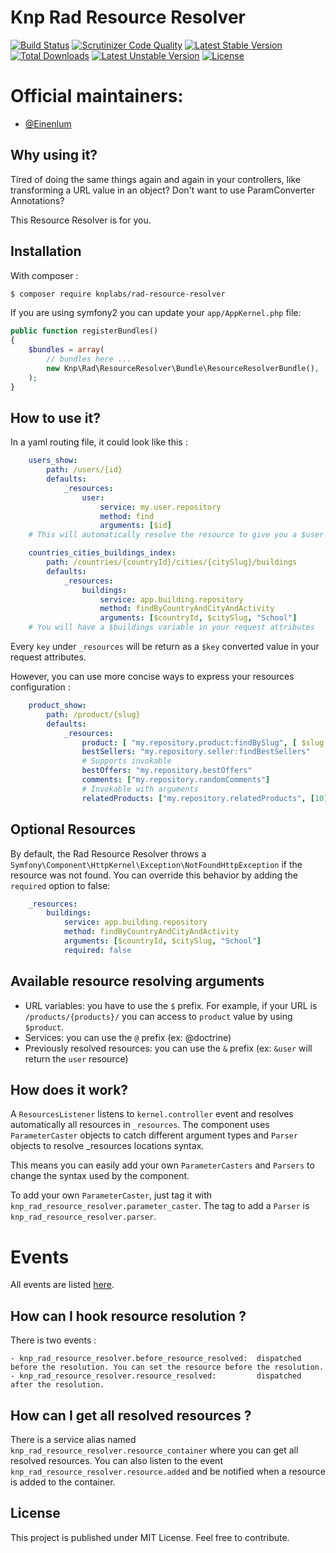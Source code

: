 # Knp Rad Resource Resolver

[![Build Status](https://travis-ci.org/KnpLabs/rad-resource-resolver.svg?branch=master)](https://travis-ci.org/KnpLabs/rad-resource-resolver)
[![Scrutinizer Code Quality](https://scrutinizer-ci.com/g/KnpLabs/rad-resource-resolver/badges/quality-score.png?b=master)](https://scrutinizer-ci.com/g/KnpLabs/rad-resource-resolver/?branch=master)
[![Latest Stable Version](https://poser.pugx.org/knplabs/rad-resource-resolver/v/stable)](https://packagist.org/packages/knplabs/rad-resource-resolver) [![Total Downloads](https://poser.pugx.org/knplabs/rad-resource-resolver/downloads)](https://packagist.org/packages/knplabs/rad-resource-resolver) [![Latest Unstable Version](https://poser.pugx.org/knplabs/rad-resource-resolver/v/unstable)](https://packagist.org/packages/knplabs/rad-resource-resolver) [![License](https://poser.pugx.org/knplabs/rad-resource-resolver/license)](https://packagist.org/packages/knplabs/rad-resource-resolver)

# Official maintainers:

* [@Einenlum](https://github.com/Einenlum)

## Why using it?
Tired of doing the same things again and again in your controllers, like transforming a URL value in an object?
Don't want to use ParamConverter Annotations?

This Resource Resolver is for you.

## Installation

With composer :

```bash
$ composer require knplabs/rad-resource-resolver
```

If you are using symfony2 you can update your `app/AppKernel.php` file:

```php
public function registerBundles()
{
    $bundles = array(
        // bundles here ...
        new Knp\Rad\ResourceResolver\Bundle\ResourceResolverBundle(),
    );
}
```
 
## How to use it?

In a yaml routing file, it could look like this :

```yaml
    users_show:
        path: /users/{id}
        defaults:
            _resources:
                user:
                    service: my.user.repository
                    method: find
                    arguments: [$id]
    # This will automatically resolve the resource to give you a $user object in your request attributes
```
        
```yaml
    countries_cities_buildings_index:
        path: /countries/{countryId}/cities/{citySlug}/buildings
        defaults:
            _resources:
                buildings:
                    service: app.building.repository
                    method: findByCountryAndCityAndActivity
                    arguments: [$countryId, $citySlug, "School"]
    # You will have a $buildings variable in your request attributes
```

Every `key` under `_resources` will be return as a `$key` converted value in your request attributes.

However, you can use more concise ways to express your resources configuration :

```yaml
    product_show:
        path: /product/{slug}
        defaults:
            _resources:
                product: [ "my.repository.product:findBySlug", [ $slug ] ]
                bestSellers: "my.repository.seller:findBestSellers"
                # Supports invokable
                bestOffers: "my.repository.bestOffers"
                comments: ["my.repository.randomComments"]
                # Invokable with arguments
                relatedProducts: ["my.repository.relatedProducts", [10]]

```

## Optional Resources

By default, the Rad Resource Resolver throws a `Symfony\Component\HttpKernel\Exception\NotFoundHttpException` if the resource was not found. You can override this behavior by adding the `required` option to false:

```yaml
    _resources:
        buildings:
            service: app.building.repository
            method: findByCountryAndCityAndActivity
            arguments: [$countryId, $citySlug, "School"]
            required: false
```

## Available resource resolving arguments

- URL variables: you have to use the `$` prefix. For example, if your URL is `/products/{products}/` you can access to `product` value by using `$product`.
- Services: you can use the `@` prefix (ex: @doctrine)
- Previously resolved resources: you can use the `&` prefix (ex: `&user` will return the `user` resource)

## How does it work?

A `ResourcesListener` listens to `kernel.controller` event and resolves automatically all resources in `_resources`.
The component uses `ParameterCaster` objects to catch different argument types and `Parser` objects to resolve _resources locations syntax.

This means you can easily add your own `ParameterCasters` and `Parsers` to change the syntax used by the component.

To add your own `ParameterCaster`, just tag it with `knp_rad_resource_resolver.parameter_caster`.
The tag to add a `Parser` is `knp_rad_resource_resolver.parser`.

# Events

All events are listed [here](./src/Knp/Rad/ResourceResolver/Events.php).

## How can I hook resource resolution ?

There is two events : 

    - knp_rad_resource_resolver.before_resource_resolved:  dispatched before the resolution. You can set the resource before the resolution.
    - knp_rad_resource_resolver.resource_resolved:         dispatched after the resolution.

## How can I get all resolved resources ?

There is a service alias named `knp_rad_resource_resolver.resource_container` where you can get all resolved resources. You can also listen to the event `knp_rad_resource_resolver.resource.added` and be notified when a resource is added to the container.

## License
This project is published under MIT License. Feel free to contribute.

